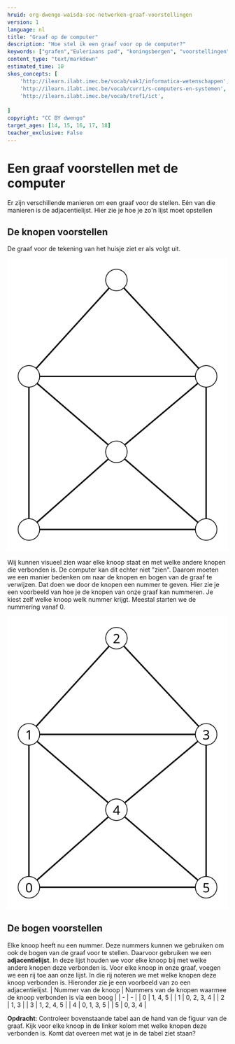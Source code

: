 ```yaml
---
hruid: org-dwengo-waisda-soc-netwerken-graaf-voorstellingen
version: 1
language: nl
title: "Graaf op de computer"
description: "Hoe stel ik een graaf voor op de computer?"
keywords: ["grafen","Euleriaans pad", "koningsbergen", "voorstellingen", "python"]
content_type: "text/markdown"
estimated_time: 10
skos_concepts: [
    'http://ilearn.ilabt.imec.be/vocab/vak1/informatica-wetenschappen', 
    'http://ilearn.ilabt.imec.be/vocab/curr1/s-computers-en-systemen',
    'http://ilearn.ilabt.imec.be/vocab/tref1/ict',

]
copyright: "CC BY dwengo"
target_ages: [14, 15, 16, 17, 18]
teacher_exclusive: False
---
```


# Een graaf voorstellen met de computer

Er zijn verschillende manieren om een graaf voor de stellen. Eén van die manieren is de adjacentielijst. Hier zie je hoe je zo'n lijst moet opstellen

## De knopen voorstellen

De graaf voor de tekening van het huisje ziet er als volgt uit.

!["Euleriaanse graaf van een tekening van een huisje"](img/euler1_graph.svg)

Wij kunnen visueel zien waar elke knoop staat en met welke andere knopen die verbonden is. De computer kan dit echter niet "zien". Daarom moeten we een manier bedenken om naar de knopen en bogen van de graaf te verwijzen. Dat doen we door de knopen een nummer te geven. Hier zie je een voorbeeld van hoe je de knopen van onze graaf kan nummeren. Je kiest zelf welke knoop welk nummer krijgt. Meestal starten we de nummering vanaf 0.

!["Euleriaanse graaf van een tekening van een huisje"](img/euler1_graph_numbered.svg)

## De bogen voorstellen

Elke knoop heeft nu een nummer. Deze nummers kunnen we gebruiken om ook de bogen van de graaf voor te stellen. Daarvoor gebruiken we een **adjacentielijst**. In deze lijst houden we voor elke knoop bij met welke andere knopen deze verbonden is. Voor elke knoop in onze graaf, voegen we een rij toe aan onze lijst. In die rij noteren we met welke knopen deze knoop verbonden is. Hieronder zie je een voorbeeld van zo een adjacentielijst.
| Nummer van de knoop | Nummers van de knopen waarmee de knoop verbonden is via een boog |
| - | - |
| 0 | 1, 4, 5 |
| 1 | 0, 2, 3, 4 |
| 2 | 1, 3 |
| 3 | 1, 2, 4, 5 |
| 4 | 0, 1, 3, 5 |
| 5 | 0, 3, 4 |

**Opdracht**: Controleer bovenstaande tabel aan de hand van de figuur van de graaf. Kijk voor elke knoop in de linker kolom met welke knopen deze verbonden is. Komt dat overeen met wat je in de tabel ziet staan?

